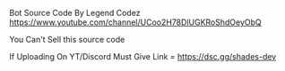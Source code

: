 
Bot Source Code By Legend Codez https://www.youtube.com/channel/UCoo2H78DlUGKRoShdOeyObQ

You Can't Sell this source code 

If Uploading On YT/Discord Must Give Link = https://dsc.gg/shades-dev
